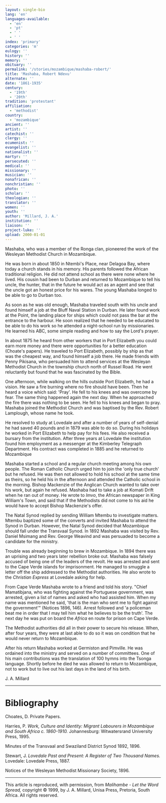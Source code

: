 ```yaml
---
layout: single-bio
lang: 'en'
languages-available:
  - 'en'
  - 'pt'
  - ' '
  - ' '
index: 'primary'
categories: 'm'
eulogy: ''
history: ''
memory: ''
obituary: ''
permalink: '/stories/mozambique/mashaba-robert/'
title: 'Mashaba, Robert Ndevu'
alternate: ''
date: '1861-1935'
century:
  - '19th'
  - '20th'
tradition: 'protestant'
affiliation:
  - 'methodist'
country:
  - 'mozambique'
ancient: ''
artist: ''
catechist: ''
clergy: ''
ecumenist: ''
evangelist: ''
nationalist: ''
martyr: ''
persecuted: ''
medical: ''
missionary: ''
musician: ''
nonafrican: ''
nonchristian: ''
photo: ''
scholar: ''
theologian: ''
translator: ''
women: ''
youth: ''
author: 'Millard, J. A.'
institution: ''
liaison: ''
project-luke: ''
upload: 2000-01-01
---
```



Mashaba, who was a member of the Ronga clan, pioneered the work of the Wesleyan Methodist Church in Mozambique.

He was born in about 1850 in Ntembi's Place, near Delagoa Bay, where today a church stands in his memory. His parents followed the African traditional religion. He did not attend school as there were none where he lived. His cousin had been to Durban and returned to Mozambique to tell his uncle, the hunter, that in the future he would act as an agent and see that the uncle got an honest price for his wares. The young Mashaba longed to be able to go to Durban too.

As soon as he was old enough, Mashaba traveled south with his uncle and found himself a job at the Bluff Naval Station in Durban. He later found work at the Point, the landing place for ships which could not pass the bar at the entrance to the harbour. He soon realized that he needed to be educated to be able to do his work so he attended a night-school run by missionaries. He learned his ABC, some simple reading and how to say the Lord's prayer.

In about 1875 he heard from other workers that in Port Elizabeth you could earn more money and there were opportunities for a better education (Choate's papers). He traveled to Port Elizabeth, possibly by ship as that was the cheapest way, and found himself a job there. He made friends with Penny Pikisana, who persuaded him to attend services at the Wesleyan Methodist Church in the township church north of Russel Road. He went reluctantly but found that he was fascinated by the Bible.

One afternoon, while walking on the hills outside Port Elizabeth, he had a vision. He saw a fire burning where no fire should have been. Then he heard a voice which said: 'Pray'. He fell to his knees and was overcome by fear. The same thing happened again the next day. When he approached the fire there was nothing to be seen. He fell to his knees and began to pray. Mashaba joined the Methodist Church and was baptised by the Rev. Robert Lamplough, whose name he took.

He resolved to study at Lovedale and after a number of years of self-denial he had saved 40 pounds and in 1879 was able to do so. During his holidays he worked in Port Elizabeth to help pay for his fees. He also received a bursary from the institution. After three years at Lovedale the institution found him employment as a messenger at the Kimberley Telegraph Department. His contract was completed in 1885 and he returned to Mozambique

Mashaba started a school and a regular church meeting among his own people. The Roman Catholic Church urged him to join the 'only true church' but he refused. He was then not allowed to hold his school at the same time as theirs, so he held his in the afternoon and attended the Catholic school in the morning. Bishop Mackenzie of the Anglican Church wanted to take over his work, but again he refused. Mashaba had to take a job at Komati Drift when he ran out of money. He wrote to *Imvo*, the African newspaper in King William's Town, and said that if the Methodists did not come to his aid he would have to accept Bishop Mackenzie's offer.

The Natal Synod replied by sending William Mtembu to investigate matters. Mtembu baptized some of the converts and invited Mashaba to attend the Synod in Durban. However, the Natal Synod decided that Mozambique should fall under the Transvaal Synod. In 1892 Mashaba was visited by Rev. Daniel Msimang and Rev. George Weavind and was persuaded to become a candidate for the ministry.

Trouble was already beginning to brew in Mozambique. In 1894 there was an uprising and two years later rebellion broke out. Mashaba was falsely accused of being one of the leaders of the revolt. He was arrested and sent to the Cape Verde islands for imprisonment. He managed to smuggle a letter off the ship addressed to the Methodist authorities. He also wrote to the *Christian Express* at Lovedale asking for help.

From Cape Verde Mashaba wrote to a friend and told his story. "Chief Mamatibjana, who was fighting against the Portuguese government, was arrested, given a list of names and asked who had assisted him. When my name was mentioned he said, 'that is the man who sent me to fight against the government'" (Notices 1896, 146). Arrest followed and 'a policeman beat me in order that I may tell him what he believes to be the truth'. The next day he was put on board the *Africa* en route for prison on Cape Verde.

The Methodist authorities did all in their power to secure his release. When, after four years, they were at last able to do so it was on condition that he would never return to Mozambique.

After his return Mashaba worked at Germiston and Pimville. He was ordained into the ministry and served on a number of committees. One of his main contributions was the translation of 100 hymns into the Tsonga language. Shortly before he died he was allowed to return to Mozambique, not to work but to live out his last days in the land of his birth.

J. A. Millard

---

# Bibliography

Choates, D. Private Papers.

Harries, P.  *Work, Culture and Identity: Migrant Labourers in Mozambique and South Africa c. 1860-1910.* Johannesburg: Witwatersrand University Press, 1995.

Minutes of the Transvaal and Swaziland District Synod 1892, 1896.

Stewart, J.  *Lovedale Past and Present: A Register of Two Thousand Names.* Lovedale: Lovedale Press, 1887.

Notices of the Wesleyan Methodist Missionary Society, 1896.

---

This article is reproduced, with permission, from *Malihambe - Let the Word Spread,* copyright &copy; 1999, by J. A. Millard, Unisa Press, Pretoria, South Africa.  All rights reserved.